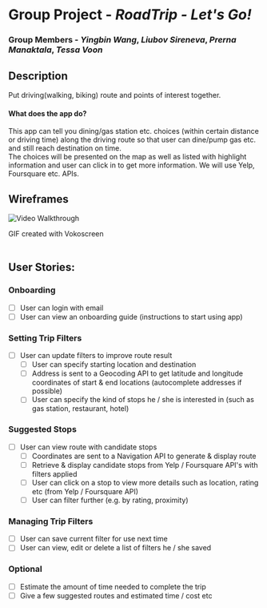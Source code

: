 # Group Project - *RoadTrip - Let's Go!*

### Group Members - *Yingbin Wang*, *Liubov Sireneva*, *Prerna Manaktala*, *Tessa Voon*

## Description
Put driving(walking, biking) route and points of interest together.

#### What does the app do?<br>
This app can tell you dining/gas station etc. choices (within certain distance or driving time) along the driving route so that user can dine/pump gas etc. and still reach destination on time.<br>
The choices will be presented on the map as well as listed with highlight information and user can click in to get more information. We will use Yelp, Foursquare etc. APIs.
<br>
## Wireframes

<img src='https://i.imgur.com/gWQ9y26.gif' title='Video Walkthrough' width='' alt='Video Walkthrough' />

GIF created with Vokoscreen
<br><br>

## User Stories:

### Onboarding
* [ ] User can login with email 
* [ ] User can view an onboarding guide (instructions to start using app)

### Setting Trip Filters
* [ ] User can update filters to improve route result  
  * [ ] User can specify starting location and destination
  * [ ] Address is sent to a Geocoding API to get latitude and longitude coordinates of start & end locations (autocomplete addresses if possible)
  * [ ] User can specify the kind of stops he / she is interested in (such as gas station, restaurant, hotel)
  
### Suggested Stops 
* [ ] User can view route with candidate stops 
  * [ ] Coordinates are sent to a Navigation API to generate & display route 
  * [ ] Retrieve & display candidate stops from Yelp / Foursquare API's with filters applied
  * [ ] User can click on a stop to view more details such as location, rating etc (from Yelp / Foursquare API)
  * [ ] User can filter further (e.g. by rating, proximity)
  
### Managing Trip Filters
* [ ] User can save current filter for use next time 
* [ ] User can view, edit or delete a list of filters he / she saved 

### Optional 
* [ ] Estimate the amount of time needed to complete the trip
* [ ] Give a few suggested routes and estimated time / cost etc 
